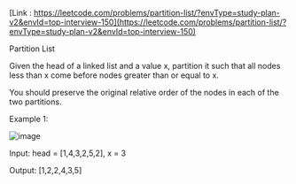 [Link : https://leetcode.com/problems/partition-list/?envType=study-plan-v2&envId=top-interview-150](https://leetcode.com/problems/partition-list/?envType=study-plan-v2&envId=top-interview-150)

Partition List

Given the head of a linked list and a value x, partition it such that all nodes less than x come before nodes greater than or equal to x.

You should preserve the original relative order of the nodes in each of the two partitions.

 

Example 1:

![image](https://github.com/Viv0508/100-days-of-code/assets/95094911/82f7b56d-e493-4924-8e9d-55589984294c)

Input: head = [1,4,3,2,5,2], x = 3

Output: [1,2,2,4,3,5]

